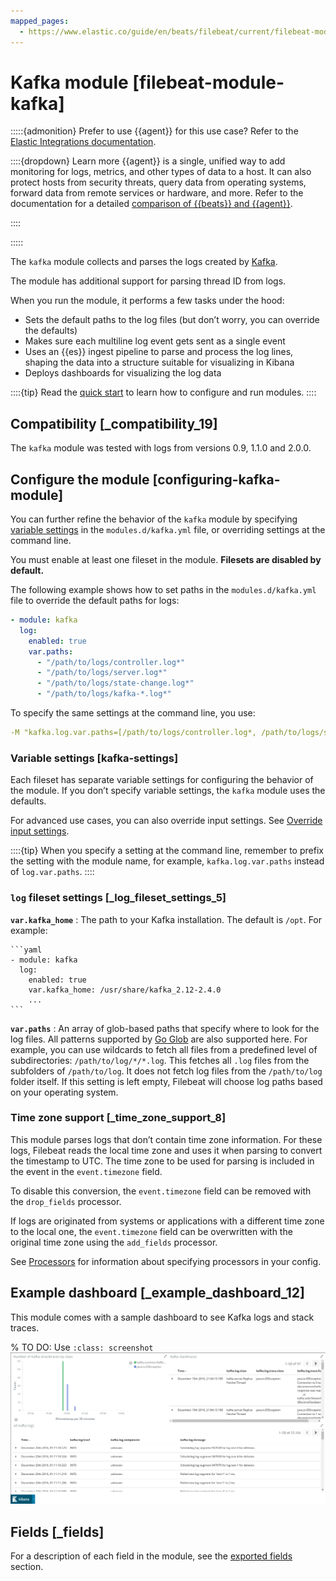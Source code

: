 ```yaml
---
mapped_pages:
  - https://www.elastic.co/guide/en/beats/filebeat/current/filebeat-module-kafka.html
---
```


<!-- This file is generated! See scripts/docs_collector.py -->

# Kafka module [filebeat-module-kafka]

:::::{admonition} Prefer to use {{agent}} for this use case?
Refer to the [Elastic Integrations documentation](integration-docs://reference/kafka/index.md).

::::{dropdown} Learn more
{{agent}} is a single, unified way to add monitoring for logs, metrics, and other types of data to a host. It can also protect hosts from security threats, query data from operating systems, forward data from remote services or hardware, and more. Refer to the documentation for a detailed [comparison of {{beats}} and {{agent}}](docs-content://reference/fleet/index.md).

::::


:::::


The `kafka` module collects and parses the logs created by [Kafka](https://kafka.apache.org/).

The module has additional support for parsing thread ID from logs.

When you run the module, it performs a few tasks under the hood:

* Sets the default paths to the log files (but don’t worry, you can override the defaults)
* Makes sure each multiline log event gets sent as a single event
* Uses an {{es}} ingest pipeline to parse and process the log lines, shaping the data into a structure suitable for visualizing in Kibana
* Deploys dashboards for visualizing the log data

::::{tip}
Read the [quick start](/reference/filebeat/filebeat-installation-configuration.md) to learn how to configure and run modules.
::::



## Compatibility [_compatibility_19]

The `kafka` module was tested with logs from versions 0.9, 1.1.0 and 2.0.0.


## Configure the module [configuring-kafka-module]

You can further refine the behavior of the `kafka` module by specifying [variable settings](#kafka-settings) in the `modules.d/kafka.yml` file, or overriding settings at the command line.

You must enable at least one fileset in the module. **Filesets are disabled by default.**

The following example shows how to set paths in the `modules.d/kafka.yml` file to override the default paths for logs:

```yaml
- module: kafka
  log:
    enabled: true
    var.paths:
      - "/path/to/logs/controller.log*"
      - "/path/to/logs/server.log*"
      - "/path/to/logs/state-change.log*"
      - "/path/to/logs/kafka-*.log*"
```

To specify the same settings at the command line, you use:

```yaml
-M "kafka.log.var.paths=[/path/to/logs/controller.log*, /path/to/logs/server.log*, /path/to/logs/state-change.log*, /path/to/logs/kafka-*.log*]"
```


### Variable settings [kafka-settings]

Each fileset has separate variable settings for configuring the behavior of the module. If you don’t specify variable settings, the `kafka` module uses the defaults.

For advanced use cases, you can also override input settings. See [Override input settings](/reference/filebeat/advanced-settings.md).

::::{tip}
When you specify a setting at the command line, remember to prefix the setting with the module name, for example, `kafka.log.var.paths` instead of `log.var.paths`.
::::



### `log` fileset settings [_log_fileset_settings_5]

**`var.kafka_home`**
:   The path to your Kafka installation. The default is `/opt`. For example:

    ```yaml
    - module: kafka
      log:
        enabled: true
        var.kafka_home: /usr/share/kafka_2.12-2.4.0
        ...
    ```


**`var.paths`**
:   An array of glob-based paths that specify where to look for the log files. All patterns supported by [Go Glob](https://golang.org/pkg/path/filepath/#Glob) are also supported here. For example, you can use wildcards to fetch all files from a predefined level of subdirectories: `/path/to/log/*/*.log`. This fetches all `.log` files from the subfolders of `/path/to/log`. It does not fetch log files from the `/path/to/log` folder itself. If this setting is left empty, Filebeat will choose log paths based on your operating system.


### Time zone support [_time_zone_support_8]

This module parses logs that don’t contain time zone information. For these logs, Filebeat reads the local time zone and uses it when parsing to convert the timestamp to UTC. The time zone to be used for parsing is included in the event in the `event.timezone` field.

To disable this conversion, the `event.timezone` field can be removed with the `drop_fields` processor.

If logs are originated from systems or applications with a different time zone to the local one, the `event.timezone` field can be overwritten with the original time zone using the `add_fields` processor.

See [Processors](/reference/filebeat/filtering-enhancing-data.md) for information about specifying processors in your config.


## Example dashboard [_example_dashboard_12]

This module comes with a sample dashboard to see Kafka logs and stack traces.

% TO DO: Use `:class: screenshot`
![filebeat kafka logs overview](images/filebeat-kafka-logs-overview.png)

## Fields [_fields]

For a description of each field in the module, see the [exported fields](/reference/filebeat/exported-fields-kafka.md) section.
